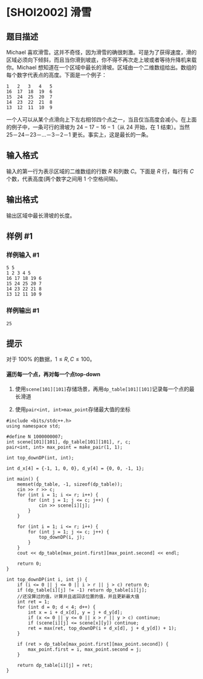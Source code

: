 # [SHOI2002] 滑雪

## 题目描述

Michael 喜欢滑雪。这并不奇怪，因为滑雪的确很刺激。可是为了获得速度，滑的区域必须向下倾斜，而且当你滑到坡底，你不得不再次走上坡或者等待升降机来载你。Michael 想知道在一个区域中最长的滑坡。区域由一个二维数组给出。数组的每个数字代表点的高度。下面是一个例子：
```plain
1   2   3   4   5
16  17  18  19  6
15  24  25  20  7
14  23  22  21  8
13  12  11  10  9
```
一个人可以从某个点滑向上下左右相邻四个点之一，当且仅当高度会减小。在上面的例子中，一条可行的滑坡为 $24-17-16-1$（从 $24$ 开始，在 $1$ 结束）。当然    $25$－$24$－$23$－$\ldots$－$3$－$2$－$1$ 更长。事实上，这是最长的一条。

## 输入格式

输入的第一行为表示区域的二维数组的行数 $R$ 和列数 $C$。下面是 $R$ 行，每行有 $C$ 个数，代表高度(两个数字之间用 $1$ 个空格间隔)。

## 输出格式

输出区域中最长滑坡的长度。

## 样例 #1

### 样例输入 #1

```
5 5
1 2 3 4 5
16 17 18 19 6
15 24 25 20 7
14 23 22 21 8
13 12 11 10 9
```

### 样例输出 #1

```
25
```

## 提示

对于 $100\%$ 的数据，$1\leq R,C\leq 100$。



#### 遍历每一个点，再对每一个点top-down

1. 使用`scene[101][101]`存储场景，再用`dp_table[101][101]`记录每一个点的最长滑道

2. 使用`pair<int, int>max_point`存储最大值的坐标

   

```
#include <bits/stdc++.h>
using namespace std;

#define N 1000000007;
int scene[101][101], dp_table[101][101], r, c;
pair<int, int> max_point = make_pair(1, 1);

int top_downDP(int, int);

int d_x[4] = {-1, 1, 0, 0}, d_y[4] = {0, 0, -1, 1};

int main() {
    memset(dp_table, -1, sizeof(dp_table));
    cin >> r >> c;
    for (int i = 1; i <= r; i++) {
        for (int j = 1; j <= c; j++) {
            cin >> scene[i][j];
        }
    }

    for (int i = 1; i <= r; i++) {
        for (int j = 1; j <= c; j++) {
            top_downDP(i, j);
        }
    }
    cout << dp_table[max_point.first][max_point.second] << endl;

    return 0;
}

int top_downDP(int i, int j) {
    if (i <= 0 || j <= 0 || i > r || j > c) return 0;
    if (dp_table[i][j] != -1) return dp_table[i][j];
    //还没算过的值，计算并且返回该位置的值，并且更新最大值
    int ret = 1;
    for (int d = 0; d < 4; d++) {
        int x = i + d_x[d], y = j + d_y[d];
        if (x <= 0 || y <= 0 || x > r || y > c) continue;
        if (scene[i][j] <= scene[x][y]) continue;
        ret = max(ret, top_downDP(i + d_x[d], j + d_y[d]) + 1);
    }

    if (ret > dp_table[max_point.first][max_point.second]) {
        max_point.first = i, max_point.second = j;
    }

    return dp_table[i][j] = ret;
}
```

   

